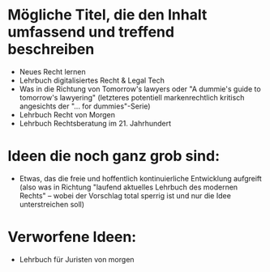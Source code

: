 # Mögliche Titel, die den Inhalt umfassend und treffend beschreiben
- Neues Recht lernen
- Lehrbuch digitalisiertes Recht & Legal Tech
- Was in die Richtung von Tomorrow's lawyers oder "A dummie's guide to tomorrow's lawyering" (letzteres potentiell markenrechtlich kritisch  angesichts der "... for dummies"-Serie)
- Lehrbuch Recht von Morgen
- Lehrbuch Rechtsberatung im 21. Jahrhundert

# Ideen die noch ganz grob sind:
- Etwas, das die freie und hoffentlich kontinuierliche Entwicklung aufgreift (also was in Richtung "laufend aktuelles Lehrbuch des modernen Rechts" – wobei der Vorschlag total sperrig ist und nur die Idee unterstreichen soll)

# Verworfene Ideen: 
- Lehrbuch für Juristen von morgen
